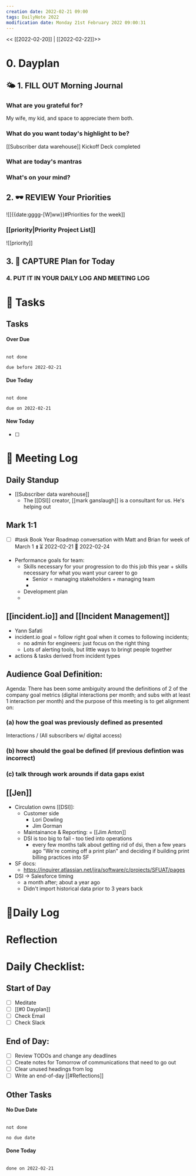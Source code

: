 ```yaml
---
creation date: 2022-02-21 09:00
tags: DailyNote 2022
modification date: Monday 21st February 2022 09:00:31
---
```


<< [[2022-02-20]] | [[2022-02-22]]>>

# 0. Dayplan
## 🌤 1. **FILL OUT** Morning Journal
### What are you grateful for?
My wife, my kid, and space to appreciate them both.
### What do you want today's highlight to be?
[[Subscriber data warehouse]] Kickoff Deck completed
### What are today's mantras
### What's on your mind?
## 2. 🕶 **REVIEW** Your Priorities
![[{{date:gggg-[W]ww}}#Priorities for the week]]
### [[priority|Priority Project List]] 
![[priority]]
## 3. 📆 **CAPTURE** Plan for Today
### 4. PUT IT IN YOUR DAILY LOG AND MEETING LOG
# 📝 Tasks
## Tasks
#### Over Due

```tasks

not done

due before 2022-02-21

```
#### Due Today

```tasks

not done

due on 2022-02-21

```
#### New Today
- [ ]
# 📰 Meeting Log
## Daily Standup
- [[Subscriber data warehouse]]
	- The [[DSI]] creator, [[mark ganslaugh]] is a consultant for us. He's helping out
## Mark 1:1
- [ ] #task Book Year Roadmap conversation with Matt and Brian for week of March 1 ⏫ ⏳ 2022-02-21 📅 2022-02-24
- Performance goals for team:
	- Skills necessary for your progression to do this job this year + skills necessary for what you want your career to go
		- Senior = managing stakeholders + managing team
		-
	- Development plan
	-
## [[incident.io]] and [[Incident Management]]
- Yann Safati
- incident.io goal = follow right goal when it comes to following incidents;
	- no admin for engineers: just focus on the right thing
	- Lots of alerting tools, but little ways to bringt people together
- actions & tasks derived from incident types
## Audience Goal Definition:
Agenda:
There has been some ambiguity around the definitions of 2 of the company goal metrics (digital interactions per month; and subs with at least 1 interaction per month) and the purpose of this meeting is to get alignment on:
### (a) how the goal was previously defined as presented 
Interactions / (All subscribers w/ digital access)
### (b) how should the goal be defined (if previous defintion was incorrect)
### (c) talk through work arounds if data gaps exist
## [[Jen]]
- Circulation owns [[DSI]]:
	- Customer side
		- Lori Dowling
		- Jim Gorman
	- Maintainance & Reporting: = [[Jim Anton]]
	- DSI is too big to fail - too tied into operations
		- every few months talk about getting rid of dsi, then a few years ago "We're coming off a print plan" and deciding if building print billing practices into SF
- SF docs:
	- https://inquirer.atlassian.net/jira/software/c/projects/SFUAT/pages
- DSI -> Salesforce timing
	- a month after; about a year ago
	- Didn't import historical data prior to 3 years back
# 📓Daily Log
# Reflection
# Daily Checklist:
## Start of Day
- [ ] Meditate
- [ ] [[#0 Dayplan]]
- [ ] Check Email
- [ ] Check Slack
## End of Day:
- [ ] Review TODOs and change any deadlines
- [ ] Create notes for Tomorrow of communications that need to go out
- [ ] Clear unused headings from log
- [ ] Write an end-of-day [[#Reflections]]
## Other Tasks
#### No Due Date

```tasks

not done

no due date

```
#### Done Today

```tasks

done on 2022-02-21

```